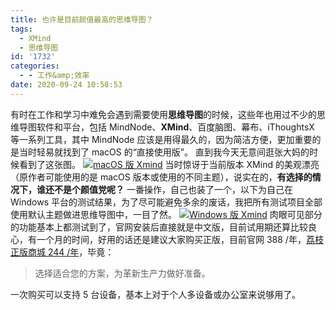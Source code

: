 ```yaml
---
title: 也许是目前颜值最高的思维导图？
tags:
  - XMind
  - 思维导图
id: '1732'
categories:
  - - 工作&amp;效率
date: 2020-09-24 10:58:53
---
```


有时在工作和学习中难免会遇到需要使用**思维导图**的时候，这些年也用过不少的思维导图软件和平台，包括 MindNode、**XMind**、百度脑图、幕布、iThoughtsX 等一系列工具，其中 MindNode 应该是用得最久的，因为简洁方便，更加重要的是当时轻易就找到了 macOS 的“直接使用版”。 直到我今天无意间逛张大妈的时候看到了这张图。 [![macOS 版 Xmind](https://i.loli.net/2020/09/24/QTatPBqux9wR5Kc.jpg)](https://i.loli.net/2020/09/24/QTatPBqux9wR5Kc.jpg) 当时惊讶于当前版本 XMind 的美观漂亮（原作者可能使用的是 macOS 版本或使用的不同主题），说实在的，**有选择的情况下，谁还不是个颜值党呢？** 一番操作，自己也装了一个，以下为自己在 Windows 平台的测试结果，为了尽可能避免多余的废话，我把所有测试项目全部使用默认主题做进思维导图中，一目了然。 [![Windows 版 Xmind](https://i.loli.net/2020/09/24/cXgm9ZW8AQ6STiG.png)](https://i.loli.net/2020/09/24/cXgm9ZW8AQ6STiG.png) 肉眼可见部分的功能基本上都测试到了，官网安装后直接就是中文版，目前试用期还算比较良心，有一个月的时间，好用的话还是建议大家购买正版，目前官网 388 /年，[荔枝正版商城 244 /年](https://store.lizhi.io/site/products/id/47?cid=ljvdf05a)，毕竟：

> 选择适合您的方案，为革新生产力做好准备。

一次购买可以支持 5 台设备，基本上对于个人多设备或办公室来说够用了。